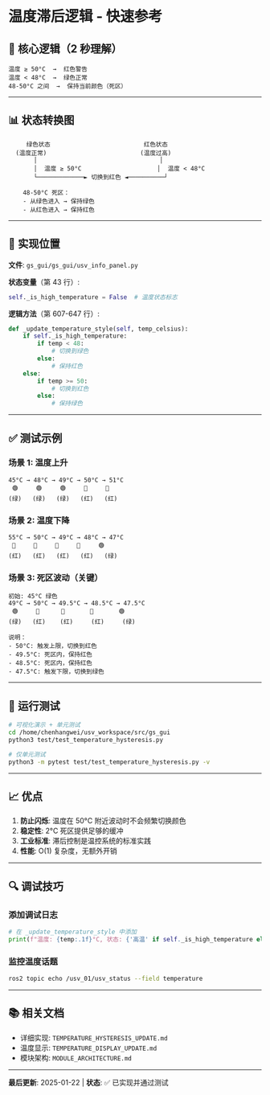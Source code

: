 # 温度滞后逻辑 - 快速参考

## 🎯 核心逻辑（2 秒理解）

```
温度 ≥ 50°C  →  红色警告
温度 < 48°C  →  绿色正常
48-50°C 之间  →  保持当前颜色（死区）
```

---

## 📊 状态转换图

```
     绿色状态                          红色状态
  (温度正常)                          (温度过高)
       │                                  │
       │  温度 ≥ 50°C                     │  温度 < 48°C
       └─────────────► 切换到红色 ◄──────────┘
                                     
    48-50°C 死区：
    - 从绿色进入 → 保持绿色
    - 从红色进入 → 保持红色
```

---

## 🔧 实现位置

**文件**: `gs_gui/gs_gui/usv_info_panel.py`

**状态变量**（第 43 行）:
```python
self._is_high_temperature = False  # 温度状态标志
```

**逻辑方法**（第 607-647 行）:
```python
def _update_temperature_style(self, temp_celsius):
    if self._is_high_temperature:
        if temp < 48:
            # 切换到绿色
        else:
            # 保持红色
    else:
        if temp >= 50:
            # 切换到红色
        else:
            # 保持绿色
```

---

## ✅ 测试示例

### 场景 1: 温度上升
```
45°C → 48°C → 49°C → 50°C → 51°C
 🟢     🟢     🟢     🔴     🔴
(绿)   (绿)   (绿)   (红)   (红)
```

### 场景 2: 温度下降
```
55°C → 50°C → 49°C → 48°C → 47°C
 🔴     🔴     🔴     🔴     🟢
(红)   (红)   (红)   (红)   (绿)
```

### 场景 3: 死区波动（关键）
```
初始: 45°C 绿色
49°C → 50°C → 49.5°C → 48.5°C → 47.5°C
 🟢     🔴      🔴       🔴       🟢
(绿)   (红)    (红)     (红)     (绿)

说明：
- 50°C: 触发上限，切换到红色
- 49.5°C: 死区内，保持红色
- 48.5°C: 死区内，保持红色
- 47.5°C: 触发下限，切换到绿色
```

---

## 🧪 运行测试

```bash
# 可视化演示 + 单元测试
cd /home/chenhangwei/usv_workspace/src/gs_gui
python3 test/test_temperature_hysteresis.py

# 仅单元测试
python3 -m pytest test/test_temperature_hysteresis.py -v
```

---

## 📈 优点

1. **防止闪烁**: 温度在 50°C 附近波动时不会频繁切换颜色
2. **稳定性**: 2°C 死区提供足够的缓冲
3. **工业标准**: 滞后控制是温控系统的标准实践
4. **性能**: O(1) 复杂度，无额外开销

---

## 🔍 调试技巧

### 添加调试日志
```python
# 在 _update_temperature_style 中添加
print(f"温度: {temp:.1f}°C, 状态: {'高温' if self._is_high_temperature else '低温'}, 颜色: {color}")
```

### 监控温度话题
```bash
ros2 topic echo /usv_01/usv_status --field temperature
```

---

## 📚 相关文档

- 详细实现: `TEMPERATURE_HYSTERESIS_UPDATE.md`
- 温度显示: `TEMPERATURE_DISPLAY_UPDATE.md`
- 模块架构: `MODULE_ARCHITECTURE.md`

---

**最后更新**: 2025-01-22 | **状态**: ✅ 已实现并通过测试

